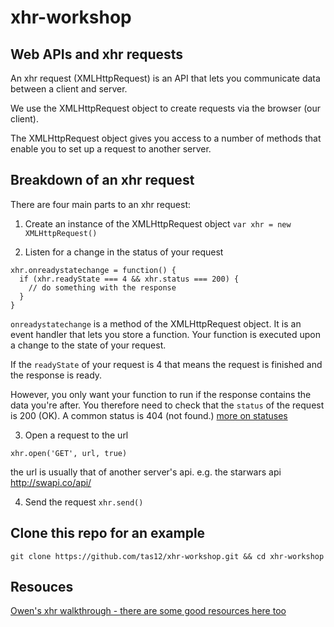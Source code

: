 # xhr-workshop

## Web APIs and xhr requests

An xhr request (XMLHttpRequest) is an API that lets you communicate data between a client and server.

We use the XMLHttpRequest object to create requests via the browser (our client).

The XMLHttpRequest object gives you access to a number of methods that enable you to set up a request to another server.

## Breakdown of an xhr request

There are four main parts to an xhr request:

1. Create an instance of the XMLHttpRequest object
`var xhr = new XMLHttpRequest()`

2. Listen for a change in the status of your request
```
xhr.onreadystatechange = function() {
  if (xhr.readyState === 4 && xhr.status === 200) {
    // do something with the response
  }
}
```
`onreadystatechange` is a method of the XMLHttpRequest object. It is an event handler that lets you store a function. Your function is executed upon a change to the state of your request.

  If the `readyState` of your request is 4 that means the request is finished and the response is ready.

  However, you only want your function to run if the response contains the data you're after. You therefore need to check that the `status` of the request is 200 (OK). A common status is 404 (not found.) [more on statuses](https://msdn.microsoft.com/en-us/library/ms767625)

3. Open a request to the url

  `xhr.open('GET', url, true)`

  the url is usually that of another server's api. e.g. the starwars api http://swapi.co/api/

4. Send the request
`xhr.send()`

## Clone this repo for an example

` git clone https://github.com/tas12/xhr-workshop.git && cd xhr-workshop `

## Resouces

[Owen's xhr walkthrough - there are some good resources here too](https://foundersandcoders.gitbooks.io/fac8/content/week3/xhr_workshop.html)
